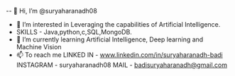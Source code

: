 -- 👋 Hi, I’m @suryaharanadh08
- 👀 I’m interested in Leveraging the capabilities of Artificial Intelligence.
- SKILLS - Java,python,c,SQL,MongoDB.
- 🌱 I’m currently learning Artificial Intelligence, Deep learning and Machine Vision
- 📫 To reach me LINKED IN   - www.linkedin.com/in/suryaharanadh-badi
                  INSTAGRAM  - suryaharanadh08
                  MAIL       - badisuryaharanadh@gmail.com


<!---
suryaharanadh08/suryaharanadh08 is a ✨ special ✨ repository because its `README.md` (this file) appears on your GitHub profile.
You can click the Preview link to take a look at your changes.
--->
